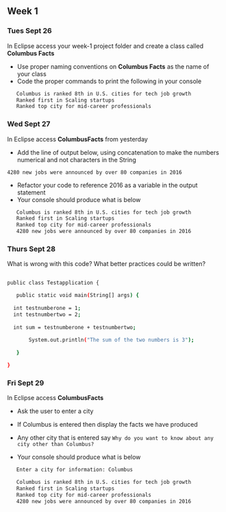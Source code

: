 ## Week 1

### Tues Sept 26

In Eclipse access your week-1 project folder and create a class called **Columbus Facts**
  - Use proper naming conventions on **Columbus Facts** as the name of your class
  - Code the proper commands to print the following in your console
 
 ```bash
    Columbus is ranked 8th in U.S. cities for tech job growth
    Ranked first in Scaling startups
    Ranked top city for mid-career professionals 
   ```
  

### Wed Sept 27

In Eclipse access **ColumbusFacts** from yesterday
  - Add the line of output below, using concatenation to make the numbers numerical and not characters in the String
  
  `4280 new jobs were announced by over 80 companies in 2016`
  
  - Refactor your code to reference 2016 as a variable in the output statement
  - Your console should produce what is below
 
 ```bash
    Columbus is ranked 8th in U.S. cities for tech job growth
    Ranked first in Scaling startups
    Ranked top city for mid-career professionals 
    4280 new jobs were announced by over 80 companies in 2016
   ```

### Thurs Sept 28

What is wrong with this code? What better practices could be written?

 ```bash
   
public class Testapplication {

	public static void main(String[] args) {
  
   int testnumberone = 1;
   int testnumbertwo = 2;
  
   int sum = testnumberone + testnumbertwo; 
	
		System.out.println("The sum of the two numbers is 3");
		
	}

}
   ```


### Fri Sept 29

In Eclipse access **ColumbusFacts** 
  - Ask the user to enter a city
  - If Columbus is entered then display the facts we have produced
  - Any other city that is entered say 
   `Why do you want to know about any city other than Columbus?`
   
  - Your console should produce what is below
 
 ```bash
    Enter a city for information: Columbus

    Columbus is ranked 8th in U.S. cities for tech job growth
    Ranked first in Scaling startups
    Ranked top city for mid-career professionals 
    4280 new jobs were announced by over 80 companies in 2016
  ```


<!---
this is a comment
-->
